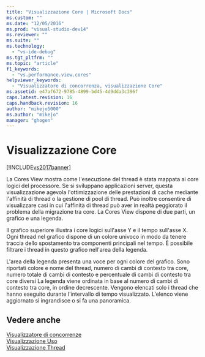 ```yaml
---
title: "Visualizzazione Core | Microsoft Docs"
ms.custom: ""
ms.date: "12/05/2016"
ms.prod: "visual-studio-dev14"
ms.reviewer: ""
ms.suite: ""
ms.technology: 
  - "vs-ide-debug"
ms.tgt_pltfrm: ""
ms.topic: "article"
f1_keywords: 
  - "vs.performance.view.cores"
helpviewer_keywords: 
  - "Visualizzatore di concorrenza, visualizzazione Core"
ms.assetid: e47af672-9785-4899-bd45-4d9dda3c396f
caps.latest.revision: 16
caps.handback.revision: 16
author: "mikejo5000"
ms.author: "mikejo"
manager: "ghogen"
---
```

# Visualizzazione Core
[!INCLUDE[vs2017banner](../code-quality/includes/vs2017banner.md)]

La Cores View mostra come l'esecuzione del thread è stata mappata ai core logici del processore.  Se si sviluppano applicazioni server, questa visualizzazione agevola l'ottimizzazione delle prestazioni di cache mediante l'affinità di thread o la gestione di pool di thread.  Può inoltre consentire di visualizzare casi in cui l'affinità di thread può aver in realtà peggiorato il problema della migrazione tra core.  La Cores View dispone di due parti, un grafico e una legenda.  
  
 Il grafico superiore illustra i core logici sull'asse Y e il tempo sull'asse X.  Ogni thread nel grafico dispone di un colore univoco in modo da tenere traccia dello spostamento tra componenti principali nel tempo.  È possibile filtrare i thread in questo grafico nell'area della legenda.  
  
 L'area della legenda presenta una voce per ogni colore del grafico.  Sono riportati colore e nome del thread, numero di cambi di contesto tra core, numero totale di cambi di contesto e percentuale di cambi di contesto tra core diversi  La legenda viene ordinata in base al numero di cambi di contesto tra core, in ordine decrescente.  Vengono elencati solo i thread che hanno eseguito durante l'intervallo di tempo visualizzato.  L'elenco viene aggiornato si ingrandisce o si fa una panoramica.  
  
## Vedere anche  
 [Visualizzatore di concorrenze](../profiling/concurrency-visualizer.md)   
 [Visualizzazione Uso](../profiling/utilization-view.md)   
 [Visualizzazione Thread](../profiling/threads-view-parallel-performance.md)